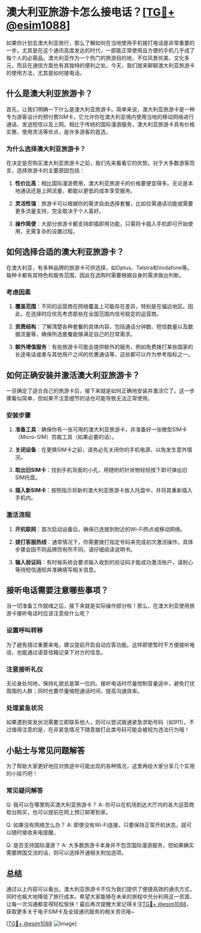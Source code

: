 # 澳大利亚旅游卡怎么接电话？[[TG💪+ @esim1088](https://t.me/s/esim1088)]

如果你计划去澳大利亚旅行，那么了解如何在当地使用手机接打电话是非常重要的一步。尤其是在这个通讯高度发达的时代，一部能正常使用且方便的手机几乎成了每个人的必需品。澳大利亚作为一个热门的旅游目的地，不仅风景优美、文化多元，而且在通信方面也有其独特的便利之处。今天，我们就来聊聊澳大利亚旅游卡的使用方法，尤其是如何接电话。

## 什么是澳大利亚旅游卡？

首先，让我们明确一下什么是澳大利亚旅游卡。简单来说，澳大利亚旅游卡是一种专为游客设计的预付费SIM卡，它允许你在澳大利亚境内使用当地的移动网络进行通话、发送短信以及上网。相比于传统的国际漫游服务，澳大利亚旅游卡具有价格实惠、使用灵活等优点，是许多游客的首选。

### 为什么选择澳大利亚旅游卡？

在决定是否购买澳大利亚旅游卡之前，我们先来看看它的优势。对于大多数游客而言，选择旅游卡的主要原因包括：

1. **性价比高**：相比国际漫游费用，澳大利亚旅游卡的价格要便宜得多。无论是本地通话还是上网流量，都能以更低的成本享受服务。
   
2. **灵活性强**：旅游卡可以根据你的需求自由选择套餐，比如仅需通话功能或需要更多流量支持，完全取决于个人喜好。

3. **操作简便**：大部分旅游卡都支持即插即用功能，只需将卡插入手机即可开始使用，无需复杂的设置过程。

## 如何选择合适的澳大利亚旅游卡？

在澳大利亚，有多种品牌的旅游卡可供选择，如Optus、Telstra和Vodafone等。每种卡都有其特色和服务范围，因此在选购时需要根据自身的需求做出判断。

### 考虑因素

1. **覆盖范围**：不同的运营商在网络覆盖上可能存在差异，特别是在偏远地区。因此，在选择时应优先考虑那些在全国范围内信号稳定的运营商。

2. **资费结构**：了解清楚各种套餐的具体内容，包括通话分钟数、短信数量以及数据流量等，确保所选套餐能够满足自己的日常需求。

3. **额外增值服务**：有些旅游卡可能会提供额外的服务，例如免费拨打某些国家的长途电话或者与其他用户之间的优惠通话等，这些都可以作为参考指标之一。

## 如何正确安装并激活澳大利亚旅游卡？

一旦确定了适合自己的旅游卡后，接下来就是如何正确地安装并激活它了。这一步骤看似简单，但如果不注意细节的话也可能导致无法正常使用。

### 安装步骤

1. **准备工具**：确保你有一张可用的澳大利亚旅游卡，并准备好一张微型SIM卡（Micro-SIM）剪裁工具（如果必要的话）。

2. **关闭设备**：在更换SIM卡之前，请务必先关闭你的手机电源，以免发生意外情况。

3. **取出旧SIM卡**：找到手机背面的小孔，用随附的针状物轻轻按下即可弹出旧SIM托盘。

4. **插入新SIM卡**：按照指示将新的澳大利亚旅游卡放入托盘中，并将其重新插入手机内。

### 激活流程

1. **开机联网**：首次启动设备后，确保已连接到附近的Wi-Fi热点或移动网络。

2. **拨打客服热线**：通常情况下，你需要拨打指定号码来完成初次激活操作。具体步骤会因不同品牌而有所不同，请仔细阅读说明书。

3. **输入验证码**：有时候系统会要求输入收到的验证码才能成功激活账户，请耐心等待短信通知并准确填写相关信息。

## 接听电话需要注意哪些事项？

当一切准备工作就绪之后，接下来就是实际操作部分啦！那么，在澳大利亚使用旅游卡接听电话时应该注意些什么呢？

### 设置呼叫转移

为了避免错过重要来电，建议提前开启自动应答功能。这样即使暂时不方便接听电话，也能通过语音信箱记录下对方的信息。

### 注意接听礼仪

无论身处何地，保持礼貌总是第一位的。接听电话时尽量控制音量适中，避免打扰周围的人群；同时也要尽量缩短通话时间，提高沟通效率。

### 处理紧急状况

如果遇到突发状况需要立即联系他人，则可以尝试拨通紧急求助号码（如911）。不过值得注意的是，在非紧急情况下随意拨打此类号码可能会被视为违法行为哦！

## 小贴士与常见问题解答

为了帮助大家更好地应对旅途中可能出现的各种情况，这里再给大家分享几个实用的小技巧吧！

### 常见疑问解答

Q: 我可以在哪里购买澳大利亚旅游卡？
A: 你可以在机场到达大厅内的各大运营商柜台购买，也可以提前在网上预订邮寄到家。

Q: 如果没有网络怎么办？
A: 即使没有Wi-Fi连接，只要保持正常开机状态，就可以随时接收来电提醒。

Q: 是否支持国际漫游？
A: 大多数旅游卡本身并不包含国际漫游服务，但如果确实需要跨国交流的话，则可以选择开通相关附加选项。

## 总结

通过以上内容可以看出，澳大利亚旅游卡不仅为我们提供了便捷高效的通讯方式，同时也极大地降低了旅行成本。希望大家能够在未来的旅程中充分利用这一资源，让每一次沟通都变得轻松愉快！最后再次提醒大家记得关注[TG💪+ @esim1088](https://t.me/s/esim1088)，获取更多关于电子SIM卡及全球通讯服务的相关资讯哦~

[[TG💪+ @esim1088](https://t.me/s/esim1088) ![Image](https://i.postimg.cc/4NQfJmqS/Snipaste-2025-05-13-00-14-12.png)]